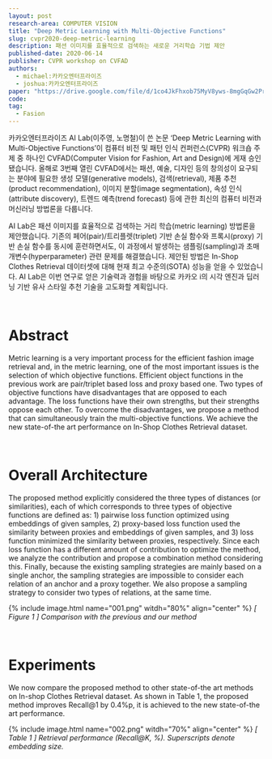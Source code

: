 ```yaml
---
layout: post
research-area: COMPUTER VISION
title: "Deep Metric Learning with Multi-Objective Functions"
slug: cvpr2020-deep-metric-learning
description: 패션 이미지를 효율적으로 검색하는 새로운 거리학습 기법 제안
published-date: 2020-06-14
publisher: CVPR workshop on CVFAD
authors:
  - michael:카카오엔터프라이즈
  - joshua:카카오엔터프라이즈
paper: "https://drive.google.com/file/d/1co4JkFhxob75MyV8yws-8mgGqGw2PrC8/view?fbclid=IwAR3z4hL31A5HoyPJs4v3aVlw4TStOJtCEn1bnWY_EixQrUSMyJdJokqfR5c"
code:
tag:
  - Fasion
---
```


카카오엔터프라이즈 AI Lab(이주영, 노명철)이 쓴 논문 ‘Deep Metric Learning with Multi-Objective Functions’이 컴퓨터 비전 및 패턴 인식 컨퍼런스(CVPR) 워크숍 주제 중 하나인 CVFAD(Computer Vision for Fashion, Art and Design)에 게재 승인됐습니다. 올해로 3번째 열린 CVFAD에서는 패션, 예술, 디자인 등의 창의성이 요구되는 분야에 필요한 생성 모델(generative models), 검색(retrieval), 제품 추천(product recommendation), 이미지 분할(image segmentation), 속성 인식(attribute discovery), 트렌드 예측(trend forecast) 등에 관한 최신의 컴퓨터 비전과 머신러닝 방법론을 다룹니다.

AI Lab은 패션 이미지를 효율적으로 검색하는 거리 학습(metric learning) 방법론을 제안했습니다. 기존의 페어(pair)/트리플렛(triplet) 기반 손실 함수와 프록시(proxy) 기반 손실 함수를 동시에 훈련하면서도, 이 과정에서 발생하는 샘플링(sampling)과 초매개변수(hyperparameter) 관련 문제를 해결했습니다. 제안된 방법은 In-Shop Clothes Retrieval 데이터셋에 대해 현재 최고 수준의(SOTA) 성능을 얻을 수 있었습니다. AI Lab은 이번 연구로 얻은 기술력과 경험을 바탕으로 카카오 i의 시각 엔진과 딥러닝 기반 유사 스타일 추천 기술을 고도화할 계획입니다.

<br/>

# Abstract

Metric learning is a very important process for the efficient fashion image retrieval and, in the metric learning, one of the most important issues is the selection of which objective functions. Efficient object functions in the previous work are pair/triplet based loss and proxy based one. Two types of objective functions have disadvantages that are opposed to each advantage. The loss functions have their own strengths, but their strengths oppose each other. To overcome the disadvantages, we propose a method that can simultaneously train the multi-objective functions. We achieve the new state-of-the art performance on In-Shop Clothes Retrieval dataset.

<br/>

# Overall Architecture

The proposed method explicitly considered the three types of distances (or similarities), each of which corresponds to three types of objective functions are defined as: 1) pairwise loss function optimized using embeddings of given samples, 2) proxy-based loss function used the similarity between proxies and embeddings of given samples, and 3) loss function minimized the similarity between proxies, respectively. Since each loss function has a different amount of contribution to optimize the method, we analyze the contribution and propose a combination method considering this. Finally, because the existing sampling strategies are mainly based on a single anchor, the sampling strategies are impossible to consider each relation of an anchor and a proxy together. We also propose a sampling strategy to consider two types of relations, at the same time.

{% include image.html name="001.png" witdh="80%" align="center" %}
<em class="center">[ Figure 1 ] Comparison with the previous and our method</em>

<br/>

# Experiments

We now compare the proposed method to other state-of-the art methods on In-shop Clothes Retrieval dataset. As shown in Table 1, the proposed method improves Recall@1 by 0.4%p, it is achieved to the new state-of-the art performance.

{% include image.html name="002.png" witdh="70%" align="center" %}
<em class="center">[ Table 1 ] Retrieval performance (Recall@K, %). Superscripts denote embedding size.</em>
